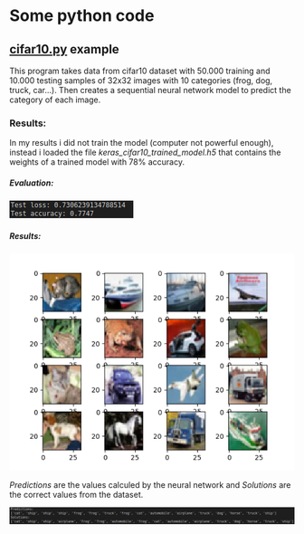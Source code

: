 # Some python code

## [cifar10.py](https://github.com/AndresCasasola/python-keras/raw/master/keras/self_learning/cifar10.py) example

This program takes data from cifar10 dataset with 50.000 training and 10.000 testing samples of 32x32 images with 10 categories (frog, dog, truck, car...).
Then creates a sequential neural network model to predict the category of each image.

### Results:

In my results i did not train the model (computer not powerful enough), instead i loaded the file *keras_cifar10_trained_model.h5* that contains the weights of a trained model with 78% accuracy.

##### Evaluation:

![Figure 10](https://github.com/AndresCasasola/python-keras/raw/master/resources/images/cifar10_evaluation.png "Figure 10")

##### Results:

![Figure 10](https://github.com/AndresCasasola/python-keras/raw/master/resources/images/cifar10_images.png "Figure 10")

*Predictions* are the values calculed by the neural network and *Solutions* are the correct values from the dataset.

![Figure 11](https://github.com/AndresCasasola/python-keras/raw/master/resources/images/cifar10_results.png "Figure 11")
